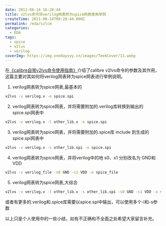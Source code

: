 ```yaml
---
date: 2011-08-14 16:20:44
title: v2lvs命令将verilog网表转为spice网表使用举例
createTime: 2011-08-14T08:20:44.000Z
permalink: /eda/szlcm
categories:
  - EDA
tags:
  - spice
  - v2lvs
  - verilog
coverImg: https://img.onedayxyy.cn/images/TeekCover/11.webp
---
```


在[《calibre自带v2lvs命令使用指南》](http://www.chiplayout.net/v2lvs-commands-to-verilog-netlist-spice-netlist-to-use-for-example.html "calibre自带v2lvs命令使用指南")介绍了calibre v2lvs命令的参数及其作用，这篇主要对其如何将verilog网表转为spice网表进行举例说明。

  1. verilog网表转为spice网表,最基本的 
```sh
v2lvs -v verilog.v -o spice.spi
```

  2. verilog网表转为spice网表，并将需要附加的.verilog库转换到输出的spice.spi网表中 
```sh
v2lvs -v verilog.v -l other_lib.v -o spice.spi
```

  3. verilog网表转为spice网表，并将需要附加的.spice库 include 到生成的spice.spi网表中 
```sh
v2lvs -v verilog.v -s other_lib.spi -o spice.spi
```

  4. verilog网表转为spice网表，并将verilog中的地 s0、s1 分别改名为 GND和VDD 
```sh
v2lvs -v verilog_file -s0 GND -s1 VDD -o spice_file
```

  5. verilog网表转为spice网表,大综合 
```sh
v2lvs -v verilog.v -l other_lib.v -s other_lib.spi -s0 GND -s1 VDD -o spice.spi
```
 或者有更多的.verilog和.spice库需要以spice.spi中输出，可以使用多个-l和-s参数

以上只是个人使用中的一些小结，如有不正确和不全面之处希望大家留言补充。

